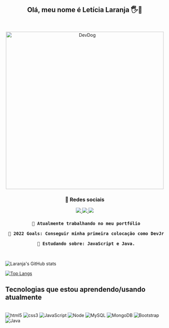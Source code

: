 
<h2 align='center'> 
	 Olá, meu nome é Letícia Laranja 🖐️🍊
</h2><br>

<p align="center">
<img src="http://24.media.tumblr.com/051d5320f7824fad820489edf5e1fc76/tumblr_n06l2mXy1T1scjbypo1_500.gif" width="500" title="DevDog">
</p>

<h3 align='center'>📱 Redes sociais</h3>
<div align='center'>
<a href = 'https://www.linkedin.com/in/leticialaranja/'>
<img src="https://img.shields.io/badge/LinkedIn-0077B5?style=for-the-badge&logo=linkedin&logoColor=white">
</a>

<a href = 'mailto:leticiajlaranja@gmail.com'>
<img src="https://img.shields.io/badge/Gmail-D14836?style=for-the-badge&logo=gmail&logoColor=white">
</a>

<a href="https://www.codewars.com/users/lelaranja" target="_blank">
<img src="https://img.shields.io/badge/Codewars-B1361E?style=for-the-badge&logo=Codewars&logoColor=white" target="_blank">
</a>
	
</div>




<h3 align='center'> 

	 🔭 Atualmente trabalhando no meu portfólio
     
     🥅 2022 Goals: Conseguir minha primeira colocação como DevJr
     
     🧗 Estudando sobre: JavaScript e Java.
</h3><br>



![Laranja's GitHub stats](https://github-readme-stats.vercel.app/api?username=lelaranja&theme=vision-friendly-dark&show_icons=true) 


[![Top Langs](https://github-readme-stats.vercel.app/api/top-langs/?username=lelaranja&langs_count=5)](https://github.com/lelaranja/github-readme-stats)


## Tecnologias que estou aprendendo/usando atualmente
<div style ="display:inline_block"><br/>
    <img align = 'center' alt='html5' src = 'https://img.shields.io/badge/HTML5-E34F26?style=for-the-badge&logo=html5&logoColor=white'>
    <img align = 'center' alt='css3' src = 'https://img.shields.io/badge/CSS3-1572B6?style=for-the-badge&logo=css3&logoColor=white'>
    <img align = 'center' alt='JavaScript' src = 'https://img.shields.io/badge/JavaScript-323330?style=for-the-badge&logo=javascript&logoColor=F7DF1E'>
    <img align = 'center' alt='Node' src = 'https://img.shields.io/badge/node.js-6DA55F?style=for-the-badge&logo=node.js&logoColor=white'>
    <img align = 'center' alt='MySQL' src = 'https://img.shields.io/badge/mysql-%2300f.svg?style=for-the-badge&logo=mysql&logoColor=white'>
    <img align = 'center' alt='MongoDB' src = 'https://img.shields.io/badge/MongoDB-%234ea94b.svg?style=for-the-badge&logo=mongodb&logoColor=white'>
    <img align = 'center' alt='Bootstrap' src = 'https://img.shields.io/badge/bootstrap-%23563D7C.svg?style=for-the-badge&logo=bootstrap&logoColor=white'>
    <img align = 'center' alt='Java' src = 'https://img.shields.io/badge/java-%23ED8B00.svg?style=for-the-badge&logo=java&logoColor=white'>
</div>
